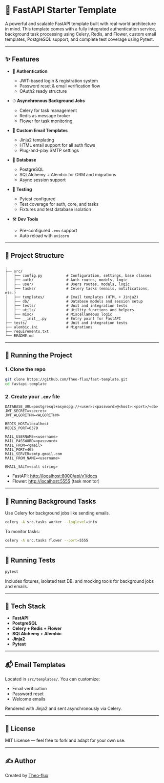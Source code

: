 # 🚀 FastAPI Starter Template

A powerful and scalable FastAPI template built with real-world architecture in mind. This template comes with a fully integrated authentication service, background task processing using Celery, Redis, and Flower, custom email templates, PostgreSQL support, and complete test coverage using Pytest.

---

## ✨ Features

* 🔐 **Authentication**

  * JWT-based login & registration system
  * Password reset & email verification flow
  * OAuth2 ready structure

* ⏱ **Asynchronous Background Jobs**

  * Celery for task management
  * Redis as message broker
  * Flower for task monitoring

* 📜 **Custom Email Templates**

  * Jinja2 templating
  * HTML email support for all auth flows
  * Plug-and-play SMTP settings

* 👥 **Database**

  * PostgreSQL
  * SQLAlchemy + Alembic for ORM and migrations
  * Async session support

* 🧪 **Testing**

  * Pytest configured
  * Test coverage for auth, core, and tasks
  * Fixtures and test database isolation

* 🛠 **Dev Tools**

  * Pre-configured `.env` support
  * Auto reload with `uvicorn`

---

## 📁 Project Structure

```
.
├── src/
│   ├── config.py           # Configuration, settings, base classes
│   ├── auth/               # Auth routes, models, logic
│   ├── user/               # Users routes, models, logic
│   ├── tasks/              # Celery tasks (emails, notifications, etc.)
│   ├── templates/          # Email templates (HTML + Jinja2)
│   ├── db/                 # Database models and session setup
│   ├── tests/              # Unit and integration tests
│   ├── utils/              # Utility functions and helpers
│   ├── misc/               # Miscellaneous logic
│   └── __init__.py         # Entry point for FastAPI
├── tests/                  # Unit and integration tests
├── alembic.ini             # Migrations
├── requirements.txt
└── README.md
```

---

## 🧪 Running the Project

### 1. Clone the repo

```bash
git clone https://github.com/Theo-flux/fast-template.git
cd fastapi-template
```

### 2. Create your `.env` file

```env
DATABASE_URL=postgresql+asyncpg://<user>:<password>@<host>:<port>/<db>
JWT_SECRET=<secret>
JWT_ALGORITHM=<ALGORITHM>

REDIS_HOST=localhost
REDIS_PORT=6379

MAIL_USERNAME=<username>
MAIL_PASSWORD=<password>
MAIL_FROM=<gmail>
MAIL_PORT=465
MAIL_SERVER=smtp.gmail.com
MAIL_FROM_NAME=<username>

EMAIL_SALT=<salt string>
```

* FastAPI: [http://localhost:8000/api/v1/docs](http://localhost:8000/api/v1/docs)
* Flower: [http://localhost:5555](http://localhost:5555) (task monitor)

---

## 🔀 Running Background Tasks

Use Celery for background jobs like sending emails.

```bash
celery -A src.tasks worker --loglevel=info
```

To monitor tasks:

```bash
celery -A src.tasks flower --port=5555
```

---

## 🧪 Running Tests

```bash
pytest
```

Includes fixtures, isolated test DB, and mocking tools for background jobs and emails.

---

## 🧰 Tech Stack

* **FastAPI**
* **PostgreSQL**
* **Celery + Redis + Flower**
* **SQLAlchemy + Alembic**
* **Jinja2**
* **Pytest**

---

## 📬 Email Templates

Located in `src/templates/`. You can customize:

* Email verification
* Password reset
* Welcome emails

Rendered with Jinja2 and sent asynchronously via Celery.

---

## 📄 License

MIT License — feel free to fork and adapt for your own use.

---

## ✍️ Author

Created by [Theo-flux](https://github.com/Theo-flux)

